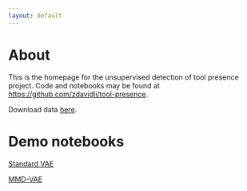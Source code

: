```yaml
---
layout: default
---
```


# About

This is the homepage for the unsupervised detection of tool presence project. Code and notebooks may be found at <https://github.com/zdavidli/tool-presence>.

Download data [here](www.cs.jhu.edu/~dli44/data.zip).

# Demo notebooks

<a href='/vae-demo.html' target="_blank">Standard VAE</a>

<a href='/mmd-vae.html' target="_blank">MMD-VAE</a>
